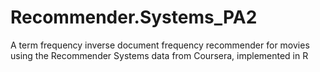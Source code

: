 Recommender.Systems_PA2
=======================

A term frequency inverse document frequency recommender for movies using the Recommender Systems data from Coursera, implemented in R
